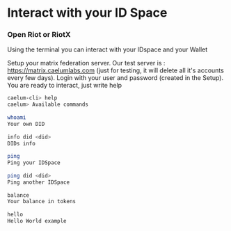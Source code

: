 # Interact with your ID Space
### Open Riot or RiotX
Using the terminal you can interact with your IDspace and your Wallet

Setup your matrix federation server. Our test server is : https://matrix.caelumlabs.com (just for testing, it will delete all it's accounts every few days). Login with your user and password (created in the Setup). You are ready to interact, just write help

```bash
caelum-cli> help
caelum> Available commands
​
whoami
Your own DID
​
info did <did>
DIDs info
​
ping
Ping your IDSpace
​
ping did <did>
Ping another IDSpace
​
balance
Your balance in tokens
​
hello
Hello World example
```
​
​